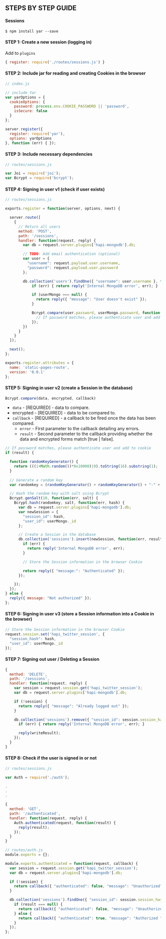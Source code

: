 ## STEPS BY STEP GUIDE
#### Sessions

```
$ npm install yar --save
```

#### STEP 1: Create a new session (logging in)

Add to `plugins`

```js
{ register: require('./routes/sessions.js') }
```

#### STEP 2: Include jar for reading and creating Cookies in the browser

```js
// index.js

// include Yar
var yarOptions = {
  cookieOptions: {
    password: process.env.COOKIE_PASSWORD || 'password',
    isSecure: false
  }
};

server.register({
  register: require('yar'),
  options: yarOptions
}, function (err) { });

```

#### STEP 3: Include necessary dependencies
```js
// routes/sessions.js

var Joi = require('joi');
var Bcrypt = require('bcrypt');
```


#### STEP 4: Signing in user v1 (check if user exists)
```js
// routes/sessions.js

exports.register = function(server, options, next) {

  server.route([
    {
      // Return all users
      method: 'POST',
      path: '/sessions',
      handler: function(request, reply) {
        var db = request.server.plugins['hapi-mongodb'].db;

        // TODO: Add email authentication (optional)
        var user = {
          "username": request.payload.user.username,
          "password": request.payload.user.password
        };

        db.collection('users').findOne({ "username": user.username }, function(err, userMongo) {
            if (err) { return reply('Internal MongoDB error', err); }

            if (userMongo === null) {
              return reply({ "message": "User doesn't exist" });
            }

            Bcrypt.compare(user.password, userMongo.password, function(err, result) {
              // If password matches, please authenticate user and add to cookie
            });
        })
      }
    }
  ]);

  next();
};

exports.register.attributes = {
  name: 'static-pages-route',
  version: '0.0.1'
};

```

#### STEP 5: Signing in user v2 (create a Session in the database)
```js
Bcrypt.compare(data, encrypted, callback)
```

- `data` - [REQUIRED] - data to compare.
- encrypted - [REQUIRED] - data to be compared to.
- `callback` - [REQUIRED] - a callback to be fired once the data has been compared.
  -  `error` - First parameter to the callback detailing any errors.
  - `result` - Second parameter to the callback providing whether the data and encrypted forms match [true | false].


```js
// If password matches, please authenticate user and add to cookie
if (result) {

  function randomKeyGenerator() {
    return (((1+Math.random())*0x10000)|0).toString(16).substring(1); 
  }
   
  // Generate a random key
  var randomkey = (randomKeyGenerator() + randomKeyGenerator() + "-" + randomKeyGenerator() + "-4" + randomKeyGenerator().substr(0,3) + "-" + randomKeyGenerator() + "-" + randomKeyGenerator() + randomKeyGenerator() + randomKeyGenerator()).toLowerCase();

  // Hash the random key with salt using Bcrypt
  Bcrypt.genSalt(10, function(err, salt) {
    Bcrypt.hash(randomkey, salt, function(err, hash) {
      var db = request.server.plugins['hapi-mongodb'].db;
      var newSession = {
        "session_id": hash,
        "user_id": userMongo._id
      };

      // Create a Session in the database
      db.collection('sessions').insert(newSession, function(err, result) {
        if (err) {
          return reply('Internal MongoDB error', err);
        }

        // Store the Session information in the browser Cookie

        return reply({ "message:": "Authenticated" });
      });

    });
  });
} else {
  reply({ message: "Not authorized" });
};
```


#### STEP 6: Signing in user v3 (store a Session information into a Cookie in the browser)
```js
// Store the Session information in the browser Cookie
request.session.set('hapi_twitter_session', { 
  "session_hash": hash,
  "user_id": userMongo._id
});
```


#### STEP 7: Signing out user / Deleting a Session
```js
{
  method: 'DELETE',
  path: '/sessions',
  handler: function(request, reply) {
    var session = request.session.get('hapi_twitter_session');
    var db = request.server.plugins['hapi-mongodb'].db;

    if (!session) { 
      return reply({ "message": "Already logged out" });
    }

    db.collection('sessions').remove({ "session_id": session.session_hash }, function(err, writeResult) {
      if (err) { return reply('Internal MongoDB error', err); }

      reply(writeResult);
    });
  }
}
```


#### STEP 8: Check if the user is signed in or not

```js
// routes/sessions.js

var Auth = require('./auth');

.
.
.

{
  method: 'GET',
  path: '/authenticated',
  handler: function(request, reply) {
    Auth.authenticated(request, function(result) {
      reply(result);
    });
  }
}
```

```js
// routes/auth.js
module.exports = {};

module.exports.authenticated = function(request, callback) {
  var session = request.session.get('hapi_twitter_session');
  var db = request.server.plugins['hapi-mongodb'].db;

  if (!session) {
    return callback({ "authenticated": false, "message": "Unauthorized" });
  }

  db.collection('sessions').findOne({ "session_id": session.session_hash }, function(err, result) {
    if (result === null) {
      return callback({ "authenticated": false, "message": "Unauthorized" });
    } else {
      return callback({ "authenticated": true, "message": "Authorized "});
    }
  });
};
```

